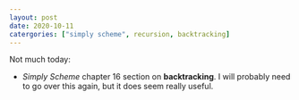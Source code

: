 ```yaml
---
layout: post
date: 2020-10-11
catergories: ["simply scheme", recursion, backtracking]
---
```


Not much today:

- *Simply Scheme* chapter 16 section on **backtracking**. I will
  probably need to go over this again, but it does seem really useful.